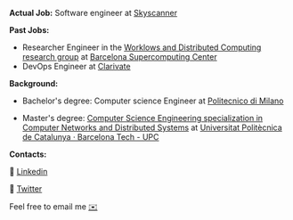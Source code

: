 

**Actual Job:**
Software engineer at [Skyscanner](https://www.skyscanner.net/)


**Past Jobs:**

- Researcher Engineer in the [Worklows and Distributed Computing research group](https://www.bsc.es/discover-bsc/organisation/scientific-structure/workflows-and-distributed-computing) at [Barcelona Supercomputing Center](https://www.bsc.es/)
- DevOps Engineer at [Clarivate](https://clarivate.com/)


**Background:**

- Bachelor's degree: Computer science Engineer at [Politecnico di Milano](https://www.polimi.it/en)

- Master's degree: [Computer Science Engineering specialization in Computer Networks and Distributed Systems](https://www.fib.upc.edu/en/studies/masters/master-innovation-and-research-informatics/curriculum/specializations/computer-networks-and-distributed-systems) at [Universitat Politècnica de Catalunya · Barcelona Tech - UPC](https://www.upc.edu/en)


**Contacts:**

🔗 [Linkedin](https://www.linkedin.com/in/riccardocecco/) 

🔗 [Twitter](https://twitter.com/CeccoRiccardo) 

Feel free to email me [✉️](mailto:ceccoriccardo1997@gmail.com)

